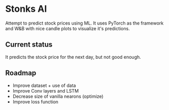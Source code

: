 # Stonks AI

Attempt to predict stock prices using ML.
It uses PyTorch as the framework and W&B with nice candle plots to visualize it's predictions. 

## Current status

It predicts the stock price for the next day, but not good enough.

## Roadmap

- Improve dataset + use of data
- Improve Conv layers and LSTM
- Decrease size of vanilla nearons (optimize)
- Improve loss function 
    